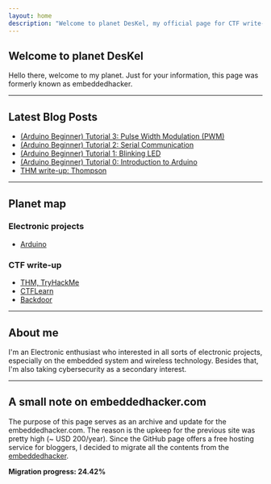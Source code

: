 ```yaml
---
layout: home
description: "Welcome to planet DesKel, my official page for CTF write-up, Electronic tutorial, review and etc."
---
```


## Welcome to planet DesKel

Hello there, welcome to my planet. Just for your information, this page was formerly known as embeddedhacker. 

---

## Latest Blog Posts
<!-- BLOG-POST-LIST:START -->
- [(Arduino Beginner) Tutorial 3: Pulse Width Modulation (PWM)](https://deskel.github.io/posts/arduino/tutorial/beginner/tutorial-3)
- [(Arduino Beginner) Tutorial 2: Serial Communication](https://deskel.github.io/posts/arduino/tutorial/beginner/tutorial-2)
- [(Arduino Beginner) Tutorial 1: Blinking LED](https://deskel.github.io/posts/arduino/tutorial/beginner/tutorial-1)
- [(Arduino Beginner) Tutorial 0: Introduction to Arduino](https://deskel.github.io/posts/arduino/tutorial/beginner/tutorial-0)
- [THM write-up: Thompson](https://deskel.github.io/posts/thm/thompson)
<!-- BLOG-POST-LIST:END -->

---

## Planet map

### Electronic projects
- [Arduino](https://deskel.github.io/arduino)

### CTF write-up
- [THM, TryHackMe](https://deskel.github.io/thm)
- [CTFLearn](https://www.embeddedhacker.com)
- [Backdoor](https://www.embeddedhacker.com)

--- 

## About me

I'm an Electronic enthusiast who interested in all sorts of electronic projects, especially on the embedded system and wireless technology. Besides that, I'm also taking cybersecurity as a secondary interest.

---

## A small note on embeddedhacker.com

The purpose of this page serves as an archive and update for the embeddedhacker.com. The reason is the upkeep for the previous site was pretty high (~ USD 200/year). Since the GitHub page offers a free hosting service for bloggers, I decided to migrate all the contents from the [embeddedhacker](https://www.embeddedhacker.com). 

**Migration progress: 24.42%**

